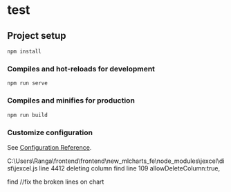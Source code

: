 # test

## Project setup
```
npm install
```

### Compiles and hot-reloads for development
```
npm run serve
```

### Compiles and minifies for production
```
npm run build
```

### Customize configuration
See [Configuration Reference](https://cli.vuejs.org/config/).

C:\Users\Ranga\frontend\frontend\new_mlcharts_fe\node_modules\jexcel\dist\jexcel.js
line 4412 deleting column
find line 109 allowDeleteColumn:true,

find 
    //fix the broken lines on chart
